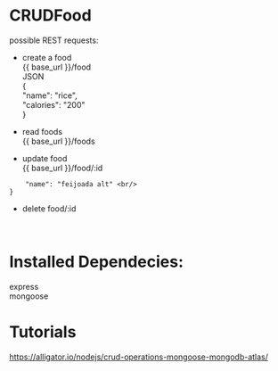 # CRUDFood

possible REST requests:

* create a food <br/>
{{ base_url  }}/food <br/>
JSON <br/>
{ <br/>
  "name": "rice", <br/>
  "calories": "200" <br/>
} <br/>

* read foods <br/>
{{ base_url  }}/foods<br/>

* update food<br/>
{{ base_url  }}/food/:id<br/>
```{
	"name": "feijoada alt" <br/>
}
```

* delete food/:id<br/>
<br/>

# Installed Dependecies:
express <br/>
mongoose  

# Tutorials

https://alligator.io/nodejs/crud-operations-mongoose-mongodb-atlas/
